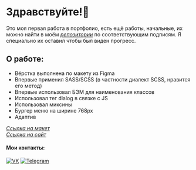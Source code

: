 # Здравствуйте!👋

Это моя первая работа в портфолио, есть ещё работы, начальные, их можно найти в моём *[репозитории](https://github.com/Enz0tech?tab=repositories)* по соответствующим подписям. Я специально их оставил чтобы был виден прогресс.

## О работе:

* Вёрстка выполнена по макету из Figma
* Впервые применил SASS/SCSS (в частности диалект SCSS, нравится его метод)
* Впервые использовал БЭМ для наименования классов
* Использовал тег dialog в связке с JS
* Использовал миксины
* Бургер меню на ширине 768px
* Адаптив

*[Ссылка на макет](https://github.com/Enz0tech/site-1-portfolio/blob/main/images/Konstruct%20layout.png)*  
*[Ссылка на сайт](https://enz0tech.github.io/site-1-practice/)*

#### Мои контакты:
[![VK](https://img.shields.io/badge/-VK-333?style=for-the-badge&logo=Vk&logoColor=27A0D9)](https://vk.com/enzotech)
[![Telegram](https://img.shields.io/badge/-Telegram-333?style=for-the-badge&logo=telegram&logoColor=27A0D9)](https://t.me/enzotech)
